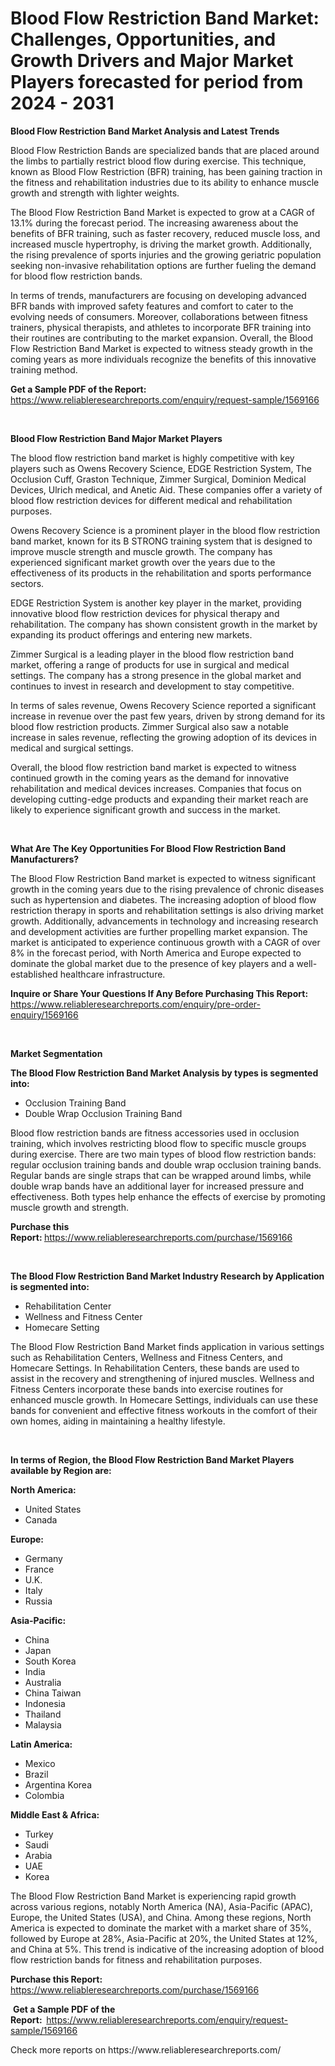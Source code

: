 <p><h1>Blood Flow Restriction Band Market: Challenges, Opportunities, and Growth Drivers and Major Market Players forecasted for period from 2024 - 2031</h1></p><p><strong>Blood Flow Restriction Band Market Analysis and Latest Trends</strong></p>
<p><p>Blood Flow Restriction Bands are specialized bands that are placed around the limbs to partially restrict blood flow during exercise. This technique, known as Blood Flow Restriction (BFR) training, has been gaining traction in the fitness and rehabilitation industries due to its ability to enhance muscle growth and strength with lighter weights.</p><p>The Blood Flow Restriction Band Market is expected to grow at a CAGR of 13.1% during the forecast period. The increasing awareness about the benefits of BFR training, such as faster recovery, reduced muscle loss, and increased muscle hypertrophy, is driving the market growth. Additionally, the rising prevalence of sports injuries and the growing geriatric population seeking non-invasive rehabilitation options are further fueling the demand for blood flow restriction bands.</p><p>In terms of trends, manufacturers are focusing on developing advanced BFR bands with improved safety features and comfort to cater to the evolving needs of consumers. Moreover, collaborations between fitness trainers, physical therapists, and athletes to incorporate BFR training into their routines are contributing to the market expansion. Overall, the Blood Flow Restriction Band Market is expected to witness steady growth in the coming years as more individuals recognize the benefits of this innovative training method.</p></p>
<p><strong>Get a Sample PDF of the Report:&nbsp;</strong> <a href="https://www.reliableresearchreports.com/enquiry/request-sample/1569166">https://www.reliableresearchreports.com/enquiry/request-sample/1569166</a></p>
<p>&nbsp;</p>
<p><strong>Blood Flow Restriction Band Major Market Players</strong></p>
<p><p>The blood flow restriction band market is highly competitive with key players such as Owens Recovery Science, EDGE Restriction System, The Occlusion Cuff, Graston Technique, Zimmer Surgical, Dominion Medical Devices, Ulrich medical, and Anetic Aid. These companies offer a variety of blood flow restriction devices for different medical and rehabilitation purposes.</p><p>Owens Recovery Science is a prominent player in the blood flow restriction band market, known for its B STRONG training system that is designed to improve muscle strength and muscle growth. The company has experienced significant market growth over the years due to the effectiveness of its products in the rehabilitation and sports performance sectors.</p><p>EDGE Restriction System is another key player in the market, providing innovative blood flow restriction devices for physical therapy and rehabilitation. The company has shown consistent growth in the market by expanding its product offerings and entering new markets.</p><p>Zimmer Surgical is a leading player in the blood flow restriction band market, offering a range of products for use in surgical and medical settings. The company has a strong presence in the global market and continues to invest in research and development to stay competitive.</p><p>In terms of sales revenue, Owens Recovery Science reported a significant increase in revenue over the past few years, driven by strong demand for its blood flow restriction products. Zimmer Surgical also saw a notable increase in sales revenue, reflecting the growing adoption of its devices in medical and surgical settings.</p><p>Overall, the blood flow restriction band market is expected to witness continued growth in the coming years as the demand for innovative rehabilitation and medical devices increases. Companies that focus on developing cutting-edge products and expanding their market reach are likely to experience significant growth and success in the market.</p></p>
<p>&nbsp;</p>
<p><strong>What Are The Key Opportunities For Blood Flow Restriction Band Manufacturers?</strong></p>
<p><p>The Blood Flow Restriction Band market is expected to witness significant growth in the coming years due to the rising prevalence of chronic diseases such as hypertension and diabetes. The increasing adoption of blood flow restriction therapy in sports and rehabilitation settings is also driving market growth. Additionally, advancements in technology and increasing research and development activities are further propelling market expansion. The market is anticipated to experience continuous growth with a CAGR of over 8% in the forecast period, with North America and Europe expected to dominate the global market due to the presence of key players and a well-established healthcare infrastructure.</p></p>
<p><strong>Inquire or Share Your Questions If Any Before Purchasing This Report:</strong> <a href="https://www.reliableresearchreports.com/enquiry/pre-order-enquiry/1569166">https://www.reliableresearchreports.com/enquiry/pre-order-enquiry/1569166</a></p>
<p>&nbsp;</p>
<p><strong>Market Segmentation</strong></p>
<p><strong>The Blood Flow Restriction Band Market Analysis by types is segmented into:</strong></p>
<p><ul><li>Occlusion Training Band</li><li>Double Wrap Occlusion Training Band</li></ul></p>
<p><p>Blood flow restriction bands are fitness accessories used in occlusion training, which involves restricting blood flow to specific muscle groups during exercise. There are two main types of blood flow restriction bands: regular occlusion training bands and double wrap occlusion training bands. Regular bands are single straps that can be wrapped around limbs, while double wrap bands have an additional layer for increased pressure and effectiveness. Both types help enhance the effects of exercise by promoting muscle growth and strength.</p></p>
<p><strong>Purchase this Report:&nbsp;</strong><a href="https://www.reliableresearchreports.com/purchase/1569166">https://www.reliableresearchreports.com/purchase/1569166</a></p>
<p>&nbsp;</p>
<p><strong>The Blood Flow Restriction Band Market Industry Research by Application is segmented into:</strong></p>
<p><ul><li>Rehabilitation Center</li><li>Wellness and Fitness Center</li><li>Homecare Setting</li></ul></p>
<p><p>The Blood Flow Restriction Band Market finds application in various settings such as Rehabilitation Centers, Wellness and Fitness Centers, and Homecare Settings. In Rehabilitation Centers, these bands are used to assist in the recovery and strengthening of injured muscles. Wellness and Fitness Centers incorporate these bands into exercise routines for enhanced muscle growth. In Homecare Settings, individuals can use these bands for convenient and effective fitness workouts in the comfort of their own homes, aiding in maintaining a healthy lifestyle.</p></p>
<p>&nbsp;</p>
<p><strong>In terms of Region, the Blood Flow Restriction Band Market Players available by Region are:</strong></p>
<p>
    <p> <strong> North America: </strong>
        <ul>
            <li>United States</li>
            <li>Canada</li>
        </ul>
        </p> 
    <p> <strong> Europe: </strong>
        <ul>
            <li>Germany</li>
            <li>France</li>
            <li>U.K.</li>
            <li>Italy</li>
            <li>Russia</li>
        </ul>
        </p> 
    <p> <strong> Asia-Pacific: </strong>
        <ul>
            <li>China</li>
            <li>Japan</li>
            <li>South Korea</li>
            <li>India</li>
            <li>Australia</li>
            <li>China Taiwan</li>
            <li>Indonesia</li>
            <li>Thailand</li>
            <li>Malaysia</li>
        </ul>
        </p> 
    <p> <strong> Latin America: </strong>
        <ul>
            <li>Mexico</li>
            <li>Brazil</li>
            <li>Argentina Korea</li>
            <li>Colombia</li>
        </ul>
        </p> 
    <p> <strong> Middle East & Africa: </strong>
        <ul>
            <li>Turkey</li>
            <li>Saudi</li>
            <li>Arabia</li>
            <li>UAE</li>
            <li>Korea</li>
        </ul>
    </p>
    </p>
<p><p>The Blood Flow Restriction Band Market is experiencing rapid growth across various regions, notably North America (NA), Asia-Pacific (APAC), Europe, the United States (USA), and China. Among these regions, North America is expected to dominate the market with a market share of 35%, followed by Europe at 28%, Asia-Pacific at 20%, the United States at 12%, and China at 5%. This trend is indicative of the increasing adoption of blood flow restriction bands for fitness and rehabilitation purposes.</p></p>
<p><strong>Purchase this Report: </strong><a href="https://www.reliableresearchreports.com/purchase/1569166">https://www.reliableresearchreports.com/purchase/1569166</a></p>
<p>&nbsp;<strong>Get a Sample PDF of the Report:&nbsp;&nbsp;</strong><a href="https://www.reliableresearchreports.com/enquiry/request-sample/1569166">https://www.reliableresearchreports.com/enquiry/request-sample/1569166</a></p>
<p><strong></strong></p>
<p>Check more reports on https://www.reliableresearchreports.com/</p>